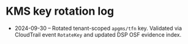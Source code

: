 # KMS key rotation log

- 2024-09-30 – Rotated tenant-scoped `apgms/tfn` key. Validated via CloudTrail event `RotateKey` and updated DSP OSF evidence index.
